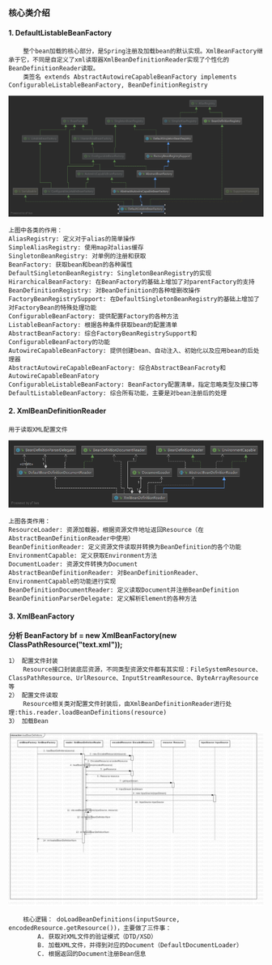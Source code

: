 ### 核心类介绍

#### 1. DefaultListableBeanFactory
		整个bean加载的核心部分，是Spring注册及加载bean的默认实现。XmlBeanFactory继承于它，不同是自定义了xml读取器XmlBeanDefinitionReader实现了个性化的BeanDefinitionReader读取。
        类签名 extends AbstractAutowireCapableBeanFactory implements ConfigurableListableBeanFactory, BeanDefinitionRegistry
![继承结构图](./DefaultListableBeanFactory.png)

	上图中各类的作用：
    AliasRegistry: 定义对于alias的简单操作
    SimpleAliasRegistry: 使用map对alias缓存
    SingletonBeanRegistry: 对单例的注册和获取
    BeanFactory: 获取bean和bean的各种属性
    DefaultSingletonBeanRegistry: SingletonBeanRegistry的实现
    HirarchicalBeanFactory: 在BeanFactory的基础上增加了对parentFactory的支持
    BeanDefinitionRegistry: 对BeanDefinition的各种增删改操作
    FactoryBeanRegistrySupport: 在DefaultSingletonBeanRegistry的基础上增加了对FactoryBean的特殊处理功能
    ConfigurableBeanFactory: 提供配置Factory的各种方法
    ListableBeanFactory: 根据各种条件获取bean的配置清单
    AbstractBeanFactory: 综合FactoryBeanRegistrySupport和ConfigurableBeanFactory的功能
    AutowireCapableBeanFactory: 提供创建bean、自动注入、初始化以及应用bean的后处理器
    AbstractAutowireCapableBeanFactory: 综合AbstractBeanFacroty和AutowireCapableBeanFatory
    ConfigurableListableBeanFactory: BeanFactory配置清单，指定忽略类型及接口等
    DefaultListableBeanFactory: 综合所有功能，主要是对bean注册后的处理

#### 2. XmlBeanDefinitionReader
	用于读取XML配置文件

![XmlBeanDefinitionReader](./XmlBeanDefinitionReader.png)

	上图各类作用：
    ResourceLoader: 资源加载器，根据资源文件地址返回Resource（在AbstractBeanDefinitionReader中使用）
    BeanDefinitionReader: 定义资源文件读取并转换为BeanDefinition的各个功能
    EnvironmentCapable: 定义获取Environment方法
    DocumentLoader: 资源文件转换为Document
    AbstractBeanDefinitionReader: 对BeanDefinitionReader、EnvironmentCapable的功能进行实现
    BeanDefinitionDocumentReader: 定义读取Document并注册BeanDefinition
    BeanDefinitionParserDelegate: 定义解析Element的各种方法

#### 3. XmlBeanFactory
**分析 BeanFactory bf = new XmlBeanFactory(new ClassPathResource("text.xml"));**

	1） 配置文件封装
    	Resource接口封装底层资源，不同类型资源文件都有其实现：FileSystemResource、ClassPathResource、UrlResource、InputStreamResource、ByteArrayResource等
    2） 配置文件读取
    	Resource相关类对配置文件封装后，由XmlBeanDefinitionReader进行处理:this.reader.loadBeanDefinitions(resource)
    3） 加载Bean
![加载Bean](./loadBeanDefinitions.png)

		核心逻辑： doLoadBeanDefinitions(inputSource, encodedResource.getResource())，主要做了三件事：
        	A. 获取对XML文件的验证模式（DTD/XSD）
        	B. 加载XML文件，并得到对应的Document（DefaultDocumentLoader）
        	C. 根据返回的Document注册Bean信息